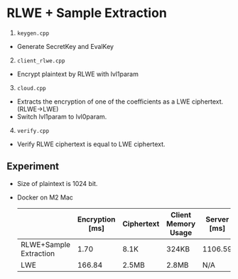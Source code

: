 # RLWE + Sample Extraction

1. `keygen.cpp`
  - Generate SecretKey and EvalKey
2. `client_rlwe.cpp`
  - Encrypt plaintext by RLWE with lvl1param
3. `cloud.cpp`
  - Extracts the encryption of one of the coefficients as a LWE ciphertext. (RLWE->LWE)
  - Switch lvl1param to lvl0param.
4. `verify.cpp`
  - Verify RLWE ciphertext is equal to LWE ciphertext.


## Experiment
- Size of plaintext is 1024 bit.
- Docker on M2 Mac


  | | Encryption [ms] |Ciphertext |Client Memory Usage | Server [ms]|
  | ---- | ---- | ---- | ---- | ---- |
  | RLWE+Sample Extraction |1.70| 8.1K |324KB|1106.59|
  | LWE |166.84| 2.5MB |2.8MB| N/A |
